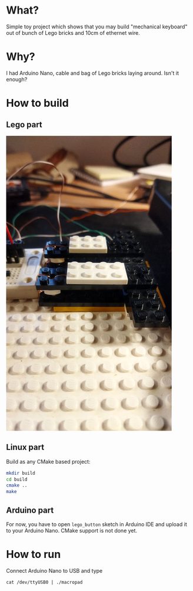 # What?

Simple toy project which shows that you may build "mechanical keyboard" out of bunch of Lego bricks and 10cm
of ethernet wire.

# Why?

I had Arduino Nano, cable and bag of Lego bricks laying around. Isn't it enough?

# How to build

## Lego part

![Switch](switch.jpg)

## Linux part

Build as any CMake based project:

```sh
mkdir build
cd build
cmake ..
make
```

## Arduino part

For now, you have to open `lego_button` sketch in Arduino IDE and upload it to your Arduino Nano. CMake support is not done yet.

#  How to run

Connect Arduino Nano to USB and type

```
cat /dev/ttyUSB0 | ./macropad
```
